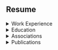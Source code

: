 
## Resume


<details><summary>Work Experience</summary><p>

<details><summary>Nationwide Insurance</summary><p>
1. Nationwide Insurance
   * 7/21/2014 - Current
     * Consultant - Project Architect (11/20/17 - Current)
     * Consultant - Engineering (1/1/15 - 11/20/17)
     * Consultant - Run Operations (7/21/14 - 1/1/15)
</p></details> 

2. Dedicated Technologies Inc
   * 12/01/2013 - 07/21/2014  
     * Consultant - SQL DBA

3. Nationwide Energy Partners
   * 7/01/2013 - 12/01/2013  
     * SQL DBA and Developer

4. Manley Deas Kochalski LLC
   * 5/01/2012 - 7/01/2013  
     * Senior Database Administrator

5. Columbus Bureau of Credit Columbus
   * 2/01/2011 - 5/01/2012  
     * Database Administrator

6. Travis Central Appraisal District
   * 8/01/2010 - 2/01/2011  
     * Database Analyst

7. ScanData Systems,Inc
   * 1/01/2006 - 7/01/2010  
     * Logistician and Database Administrator

8. The Ohio State University
   * 1/01/2003 - 1/01/2004  
     * Instructor
       * Introduction to Physical Anthropology and Cultural Anthropology 
         * 2003 Fall & Winter Quarter 2004 Spring Quarter

9. Weller & Associates
   * 1/01/2001 -  1/01/2006  
     * Principal Investigator
       * Supervised archaeological field crews and conduct extensive archaeological fieldwork and analysis
       * Completed comprehensive surveys, testing, and data recovery projects

10. The United States Senate
    * 1/01/1995 
      * Intern
        * The U.S. Senator from Maryland, Barbara Mikulski
          * Attending hearings
          * Writing issue briefs
          * Acquiring research materials for the legislative staff
          * Clerical duties    
</p></details>          
          
<details><summary>Education</summary><p>          

The Ohio State University 
* 2004
  * Masters of Arts [MA]
    * Specialization
      * Physical Anthropology [Osteology]
* 2001 
  * Majors
    * Criminology
    * Criminology
  * Minors
    * Sociology
</p></details>      

<details><summary>Associations</summary><p>    

* Membership
  * SQL PASS 
</p></details> 

<details><summary>Publications</summary><p>   

  * Dental Deformation
    * Agency: The U.S. Air Force
      * Internal paper utilized for instruction ... this is not an open publication
</p></details>

